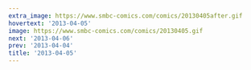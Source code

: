 ```yaml
---
extra_image: https://www.smbc-comics.com/comics/20130405after.gif
hovertext: '2013-04-05'
image: https://www.smbc-comics.com/comics/20130405.gif
next: '2013-04-06'
prev: '2013-04-04'
title: '2013-04-05'
---
```

